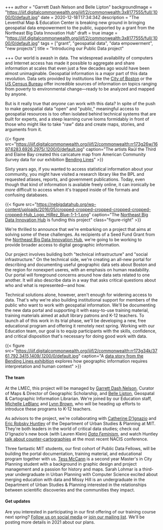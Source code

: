 +++
author = "Garrett Dash Nelson and Belle Lipton"
backgroundImage = "https://iiif.digitalcommonwealth.org/iiif/2/commonwealth:3x8177555/full/,1000/0/default.jpg"
date = 2020-12-18T17:34:34Z
description = "The Leventhal Map & Education Center is breaking new ground in bringing geospatial data empowerment to the public, supported by a grant from the Northeast Big Data Innovation Hub"
draft = true
image = "https://iiif.digitalcommonwealth.org/iiif/2/commonwealth:3x8177555/full/,1000/0/default.jpg"
tags = ["grant", "geospatial data", "data empowerment", "new projects"]
title = "Introducing our Public Data project"

+++
Our world is awash in data. The widespread availability of computers and Internet access has made it possible to aggregate and share information at scales that even just a few decades ago would have been almost unimaginable. Geospatial information is a major part of this data revolution. Data sets provided by institutions like the [City of Boston](https://data.boston.gov) or the [US Census Bureau](https://data.census.gov/cedsci/) offer incredible sources of information on topics ranging from poverty to environmental change—ready to be analyzed and mapped by anyone.

But is it really true that _anyone_ can work with this data? In spite of the push to make geospatial data "open" and "public," meaningful  access to geospatial resources is too often isolated behind technical systems that are built for experts, and a steep learning curve looms formidably in front of those who might like to take "raw" data and create maps, stories, and arguments from it.

{{< figure src="https://iiif.digitalcommonwealth.org/iiif/2/commonwealth:rr173g26w/1697,6283,6926,2975/,1200/0/default.jpg" caption="The artists Raúl the Third and Elaine Bay created this caricature map from American Community Survey data for our exhibition [Bending Lines](https://www.leventhalmap.org/digital-exhibitions/bending-lines/education-activities/geography-of-youth/)" >}}

Sixty years ago, if you wanted to access statistical information about your community, you might have visited a research library like the BPL and requested atlases, reports, and government publications. Today, even though that kind of information is available freely online, it can ironically be _more_ difficult to access when it's trapped inside of file formats and confusing databases.

{{< figure src="https://nebigdatahub.org/wp-content/uploads/2016/05/cropped-cropped-cropped-cropped-cropped-cropped-Hub_Logo_HiRez_Blue-1-1-1.png" caption="The [Northeast Big Data Innovation Hub](https://nebigdatahub.org) is funding this project" class="figure-right" >}}

We're thrilled to announce that we're embarking on a project that aims at solving some of these challenges. As recipients of a Seed Fund Grant from the [Northeast Big Data Innovation Hub](https://nebigdatahub.org), we're going to be working to provide broader access to digital geographic information.

Our project involves building both "technical infrastructure" and "social infrastructure." On the technical side, we're creating an all-new portal for describing and documenting useful geographic data sets about Boston and the region for nonexpert useres, with an emphasis on human readability. Our portal will foreground concerns around how data sets related to one another. It will also describe data in a way that asks critical questions about who and what is represented—and how.

Technical solutions alone, however, aren't enough for widening access to data. That's why we're also building institutional support for members of the public who want to work with geospatial information. We'll be documenting the new data portal and supporting it with easy-to-use training material, training materials aimed at adult library patrons and K-12 teachers. To launch all of this work in its trial phase, we'll be developing a new, free educational program and offering it remotely next spring. Working with our Education team, our goal is to equip participants with the skills, confidence, and critical disposition that's necessary for doing good work with data.

{{< figure src="https://iiif.digitalcommonwealth.org/iiif/2/commonwealth:rr173g34k/3761,792,3415,1409/,1200/0/default.jpg" caption="A [data story from the Bending Lines exhibition](https://www.leventhalmap.org/digital-exhibitions/bending-lines/how-to-bend/data-stories-health/) explores how geographic information requires interpretation and human context" >}}

#### The team

At the LMEC, this project will be managed by [Garrett Dash Nelson](/about/people/garrett-nelson), Curator of Maps & Director of Geographic Scholarship, and [Belle Lipton](/about/people/belle-lipton), Geospatal & Cartographic Information Librarian. We're joined by our Education staff, [Michelle LeBlanc](/about/people/michelle-leblanc) and [Lynn Brown](/about/people/lynn-brown), who will be heading up efforts to introduce these programs to K-12 teachers. 

As advisors to the project, we're collaborating with [Catherine D'Ignazio](https://dusp.mit.edu/faculty/catherine-dignazio) and [Eric Robsky Huntley](https://www.ericrobskyhuntley.org) of the Department of Urban Studies & Planning at MIT. They're both leaders in the world of critical data studies; check out D'Ignazio's new book (with Lauren Klein) [_Data Feminism_](http://datafeminism.io), and watch Huntley [talk about counter-cartographies](https://www.youtube.com/watch?v=IMpVOiIdZao) at the most recent NACIS conference.

Three fantastic MIT students, our first cohort of Public Data Fellows, will be building the portal documentation, training material, and educational program together with us. [Tess McCann](https://tessmccann.com) is a second year Master's in City Planning student with a background in graphic design and project management and a passion for history and maps. Sarah Lohmar is a third-year undergraduate in Urban Planning with Computer Science excited about merging education with data and Missy Hill is an undergraduate in the Department of Urban Studies & Planning interested in the relationships between scientific discoveries and the communities they impact.

#### Get updates

Are you interested in participating in our first offering of our training course next spring? [Follow us on social media](/about/contact-connect) or [join our mailing list](https://visitor.r20.constantcontact.com/manage/optin?v=001ty3slyDjv8WLvGvwSdG8euspYmx7UP1YNPw2RbQHz_d15WTFIS4Ksb90bD2Fx0OBYbhpfZ896VoKbMS6m87TTQGTPsIpdO4e29yiAmPsALE%3D). We'll be posting more details in 2021 about our plans.